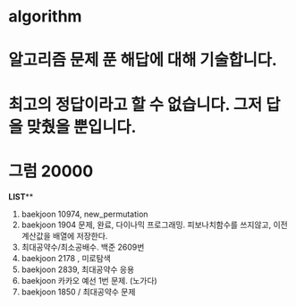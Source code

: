 # algorithm
# 알고리즘 문제 푼 해답에 대해 기술합니다.
# 최고의 정답이라고 할 수 없습니다. 그저 답을 맞췄을 뿐입니다. 
# 그럼 20000

**************LIST****************
1. baekjoon 10974, new_permutation
2. baekjoon 1904 문제, 완료, 다이나믹 프로그래밍. 피보나치함수를 쓰지않고, 이전 계산값을 배열에 저장한다.
3. 최대공약수/최소공배수. 백준 2609번
4. baekjoon 2178 , 미로탐색
5. baekjoon 2839, 최대공약수 응용
6. baekjoon 카카오 예선 1번 문제. (노가다)
7. baekjoon 1850 / 최대공약수 문제

